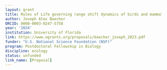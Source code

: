```yaml
---
layout: grant
title: Rules of Life governing range shift dynamics of birds and mammals
author: Joseph Alex Baecher
ORCID: 0000-0003-0247-5758
year: '2024'
institution: University of Florida
link: https://www.ogrants.org/proposals/baecher_joseph_2023.pdf
funder: "U.S. National Science Foundation (NSF)"
program: Postdoctoral Fellowship in Biology
discipline: ecology
status: unfunded
link_name: [Proposal]
---
```


